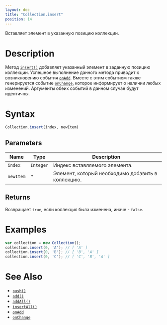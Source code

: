 ```yaml
---
layout: doc
title: "Collection.insert"
position: 14
---
```


Вставляет элемент в указанную позицию коллекции.

# Description

Метод [`insert()`](../Collection.insert/) добавляет указанный элемент в заданную позицию коллекции.
Успешное выполнение данного метода приводит к возникновению события [`onAdd`](../Collection.onAdd/).
Вместе с этим событием также генерируется событие [`onChange`](../Collection.onChange/), которое
информирует о наличии любых изменений. Аргументы обеих событий в данном случае будут идентичны.

# Syntax

```js
Collection.insert(index, newItem)
```

## Parameters

|Name|Type|Description|
|----|----|-----------|
|`index`|`Integer`|Индекс вставляемого элемента.|
|`newItem`|&#42;|Элемент, который необходимо добавить в коллекцию.|

## Returns

Возвращает `true`, если коллекция была изменена, иначе - `false`.

# Examples

```js
var collection = new Collection();
collection.insert(0, 'A'); // [ 'A' ]
collection.insert(0, 'B'); // [ 'B', 'A' ]
collection.insert(0, 'C'); // [ 'C', 'B', 'A' ]
```

# See Also

* [`push()`](../Collection.push/)
* [`add()`](../Collection.add/)
* [`addAll()`](../Collection.addAll/)
* [`insertAll()`](../Collection.insertAll/)
* [`onAdd`](../Collection.onAdd/)
* [`onChange`](../Collection.onChange/)
